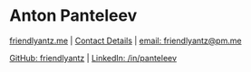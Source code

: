 # Anton Panteleev

<!-- Software Engineer, with extensive Product experience -->

[friendlyantz.me](https://friendlyantz.me) |
[Contact Details](https://hihello.me/p/db5da52c-99b3-4945-b2f9-259e398f6541) |
[email: friendlyantz@pm.me](mailto:friendlyantz+cv@pm.me)

[GitHub: friendlyantz](https://github.com/friendlyantz) | 
[LinkedIn: /in/panteleev](https://www.linkedin.com/in/panteleev)
